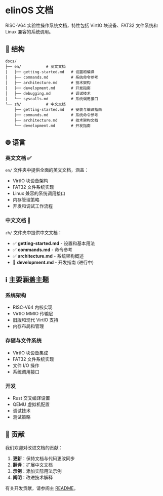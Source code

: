 # elinOS 文档

RISC-V64 实验性操作系统文档，特性包括 VirtIO 块设备、FAT32 文件系统和 Linux 兼容的系统调用。

## 📁 结构

```
docs/
├── en/           # 英文文档
│   ├── getting-started.md   # 设置和编译
│   ├── commands.md          # 系统命令参考
│   ├── architecture.md      # 技术架构
│   ├── development.md       # 开发指南
│   ├── debugging.md         # 调试技术
│   └── syscalls.md          # 系统调用接口
└── zh/           # 中文文档
    ├── getting-started.md   # 安装与编译指南
    ├── commands.md          # 系统命令参考
    ├── architecture.md      # 技术架构文档
    └── development.md       # 开发指南
```

## 🌐 语言

### 英文文档 ✅
`en/` 文件夹中提供全面的英文文档，涵盖：
- VirtIO 块设备架构
- FAT32 文件系统实现
- Linux 兼容的系统调用接口
- 内存管理策略
- 开发和调试工作流程

### 中文文档 🚧
`zh/` 文件夹中提供中文文档：
- ✅ **getting-started.md** - 设置和基本用法
- ✅ **commands.md** - 命令参考
- ✅ **architecture.md** - 系统架构概述
- 🚧 **development.md** - 开发指南 (进行中)

## ℹ️ 主要涵盖主题

### 系统架构
- RISC-V64 内核实现
- VirtIO MMIO 传输层
- 旧版和现代 VirtIO 支持
- 内存布局和管理

### 存储与文件系统
- VirtIO 块设备集成
- FAT32 文件系统实现
- 文件 I/O 操作
- 系统调用接口

### 开发
- Rust 交叉编译设置
- QEMU 虚拟机配置
- 调试技术
- 测试策略

## 🤝 贡献

我们欢迎对改进文档的贡献：

1. **更新**：保持文档与代码更改同步
2. **翻译**：扩展中文文档
3. **示例**：添加实际用法示例
4. **阐明**：改进技术解释

有关开发贡献，请参阅主 [README](../README.md)。 